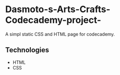# Dasmoto-s-Arts-Crafts-Codecademy-project-
A simpl static CSS and HTML page for codecademy.

## Technologies
+ HTML
+ CSS
